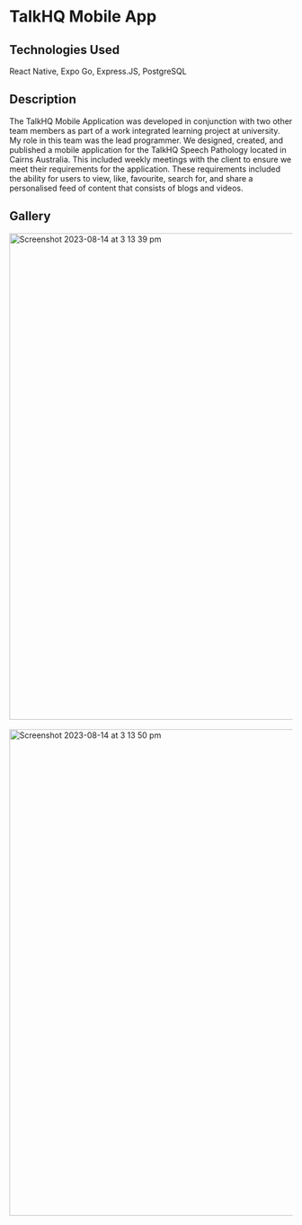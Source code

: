 <h1>TalkHQ Mobile App</h1>

<h2>Technologies Used</h2>
<p>React Native, Expo Go, Express.JS, PostgreSQL</p>

<h2>Description</h2>
<p>The TalkHQ Mobile Application was developed in conjunction with two other team members as part of a work integrated learning project at university. My role in this team was the lead programmer. We designed, created, and published a mobile application for the TalkHQ Speech Pathology located in Cairns Australia. This included weekly meetings with the client to ensure we meet their requirements for the application. These requirements included the ability for users to view, like, favourite, search for, and share a personalised feed of content that consists of blogs and videos.</p>
  
<h2>Gallery</h2>
<img width="866" alt="Screenshot 2023-08-14 at 3 13 39 pm" src="https://github.com/seanadeymccaul/talkhq-mobile-app/assets/103879392/3d622be5-c0be-4761-8554-c47f09693880">
<br>
<br>
<img width="866" alt="Screenshot 2023-08-14 at 3 13 50 pm" src="https://github.com/seanadeymccaul/talkhq-mobile-app/assets/103879392/edfaf9a9-97a6-4c96-b2f8-271a850a5549">

